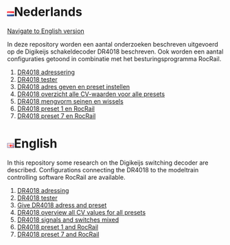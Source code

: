 # ![Nederlandse vlag](../images/nl.gif)Nederlands

[Navigate to English version](#English)

In deze repository worden een aantal onderzoeken beschreven uitgevoerd op de Digikeijs schakeldecoder DR4018 beschreven. Ook worden een aantal configuraties getoond in combinatie met het besturingsprogramma RocRail.

1. [DR4018 adressering](/DR4018/DR4018_adressing/README.md)
2. [DR4018 tester](/DR4018/DR4018_tester/README.md)
3. [DR4018 adres geven en preset instellen](/DR4018/DR4018_programming/README.md)
4. [DR4018 overzicht alle CV-waarden voor alle presets](/DR4018/DR4018_overview/README.md)
5. [DR4018 mengvorm seinen en wissels](/DR4018/DR4018_mixedswitchsignals/README.md)
6. [DR4018 preset 1 en RocRail](/DR4018/Preset1/README.md)
7. [DR4018 preset 7 en RocRail](/DR4018/Preset7/README.md)


# ![English flag](../images/gb.gif)English

In this repository some research on the Digikeijs switching decoder are described. Configurations connecting the DR4018 to the modeltrain controlling software RocRail are available.

1. [DR4018 adressing](/DR4018/DR4018_adressing/README.md)
2. [DR4018 tester](/DR4018/DR4018_tester/README.md)
3. [Give DR4018 adress and preset](/DR4018/DR4018_programming/README.md)
4. [DR4018 overview all CV values for all presets](/DR4018/DR4018_overview/README.md)
5. [DR4018 signals and switches mixed](/DR4018/DR4018_mixedswitchsignals/README.md)
6. [DR4018 preset 1 and RocRail](/DR4018/Preset1/README.md)
7. [DR4018 preset 7 and RocRail](/DR4018/Preset7/README.md)
